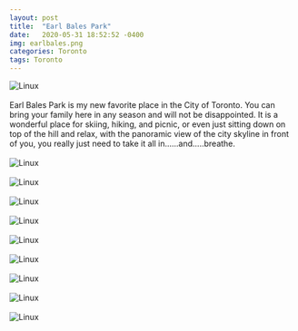 ```yaml
---
layout: post
title:  "Earl Bales Park"
date:   2020-05-31 18:52:52 -0400
img: earlbales.png
categories: Toronto
tags: Toronto
---
```


![Linux]({{site.baseurl}}/images/earlbales.png)
<br>
<br>
Earl Bales Park is my new favorite place in the City of Toronto. You can bring your family here in any season and will not be disappointed. It is a wonderful place for skiing, hiking, and picnic, or even just sitting down on top of the hill and relax, with the panoramic view of the city skyline in front of you, you really just need to take it all in......and.....breathe.
<br>
<br>
![Linux]({{site.baseurl}}/images/earlbales1.jpg)
<br>
<br>
![Linux]({{site.baseurl}}/images/earlbales2.jpg)
<br>
<br>
![Linux]({{site.baseurl}}/images/earlbales3.jpg)
<br>
<br>
![Linux]({{site.baseurl}}/images/earlbales4.jpg)
<br>
<br>
![Linux]({{site.baseurl}}/images/earlbales5.jpg)
<br>
<br>
![Linux]({{site.baseurl}}/images/earlbales6.jpg)
<br>
<br>
![Linux]({{site.baseurl}}/images/earlbales7.jpg)
<br>
<br>
![Linux]({{site.baseurl}}/images/earlbales8.jpg)
<br>
<br>
![Linux]({{site.baseurl}}/images/earlbales9.jpg)
